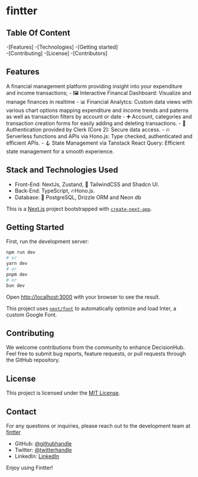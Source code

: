 # fintter

## Table Of Content

   -[Features]
   -[Technologies]
   -[Getting started]   
   -[Contributing]
   -[License]
   -[Contributors]


 ## Features


 A financial management platform providing insight into your expenditure and income transactions;
    -  🖼️ Interactive Financal Dashboard: Visualize and manage finances in realtime
    -  📊 Financial Analytcs: Custom data views with various chart options mapping expenditure and income trends and paterns as well as transaction filters by account or date
    - ➕ Account, categories and transaction creation forms for easily adding and deleting transactions.
    - 🔐 Authentication provided by Clerk (Core 2): Secure data access.
    - 🔥 Serverless functions and APIs via Hono.js: Type checked, authenticated and efficient APIs. 
    - 🪝 State Management via Tanstack React Query: Efficient state management for a smooth experience.

 ## Stack and Technologies Used
   - Front-End: NextJs, Zustand, 🎨 TailwindCSS and Shadcn UI.
   - Back-End: TypeScript, 🔥Hono.js. 
   - Database: 💾 PostgreSQL, Drizzle ORM and Neon db

This is a [Next.js](https://nextjs.org/) project bootstrapped with [`create-next-app`](https://github.com/vercel/next.js/tree/canary/packages/create-next-app).

## Getting Started

First, run the development server:

```bash
npm run dev
# or
yarn dev
# or
pnpm dev
# or
bun dev
```

Open [http://localhost:3000](http://localhost:3000) with your browser to see the result.

This project uses [`next/font`](https://nextjs.org/docs/basic-features/font-optimization) to automatically optimize and load Inter, a custom Google Font.

## Contributing

We welcome contributions from the community to enhance DecisionHub. Feel free to submit bug reports, feature requests, or pull requests through the GitHub repository.

## License

This project is licensed under the [MIT License](https://opensource.org/licenses/MIT).


## Contact

For any questions or inquiries, please reach out to the development team at [fintter](mailto:joshraphael424@gmail.com)
  
   - GitHub: [@githubhandle](https://github.com/RafasGit)
   - Twitter: [@twitterhandle](https://x.com/rafa_codes22)
   - LinkedIn: [LinkedIn](https://www.linkedin.com/in/joshua-ng-ang-a-13158120a)
 
 Enjoy using Fintter!
